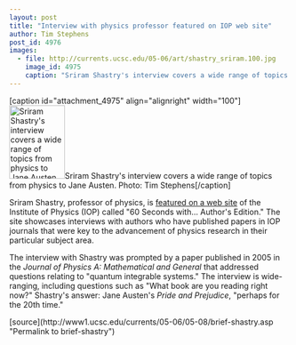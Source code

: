```yaml
---
layout: post
title: "Interview with physics professor featured on IOP web site"
author: Tim Stephens
post_id: 4976
images:
  - file: http://currents.ucsc.edu/05-06/art/shastry_sriram.100.jpg
    image_id: 4975
    caption: "Sriram Shastry's interview covers a wide range of topics from physics to Jane Austen. Photo: Tim Stephens"
---
```


[caption id="attachment_4975" align="alignright" width="100"]<a href="http://localhost/mysite/wp-content/uploads/2006/05/shastry_sriram.100.jpg"><img class="size-full wp-image-4975" src="http://localhost/mysite/wp-content/uploads/2006/05/shastry_sriram.100.jpg" alt="Sriram Shastry's interview covers a wide range of topics from physics to Jane Austen. Photo: Tim Stephens" width="100" height="132" /></a>Sriram Shastry's interview covers a wide range of topics from physics to Jane Austen. Photo: Tim Stephens[/caption]
<a name="content" id="content"></a>
<p>
  Sriram Shastry, professor of physics, is <a href="http://www.iop.org/EJ/journal/-page=featauth/-author=492/0305-4470/8">featured on a web site</a> of the Institute of Physics (IOP) called "60 Seconds with... Author's Edition." The site showcases interviews with authors who have published papers in IOP journals that were key to the advancement of physics research in their particular subject area.
</p>
<p>
  The interview with Shastry was prompted by a paper published in 2005 in the <i>Journal of Physics A: Mathematical and General</i> that addressed questions relating to "quantum integrable systems." The interview is wide-ranging, including questions such as "What book are you reading right now?" Shastry's answer: Jane Austen's <i>Pride and Prejudice</i>, "perhaps for the 20th time."
</p>
[source](http://www1.ucsc.edu/currents/05-06/05-08/brief-shastry.asp "Permalink to brief-shastry")
